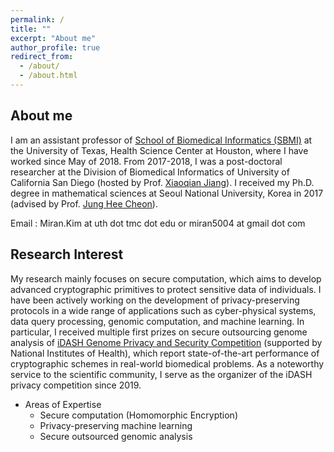 ```yaml
---
permalink: /
title: ""
excerpt: "About me"
author_profile: true
redirect_from: 
  - /about/
  - /about.html
---
```



## About me
I am an assistant professor of [School of Biomedical Informatics (SBMI)](https://sbmi.uth.edu/faculty-and-staff/miran-kim.htm) at the University of Texas, Health Science Center at Houston, where I have worked since May of 2018. From 2017-2018, I was a post-doctoral researcher at the Division of Biomedical Informatics of University of California San Diego (hosted by Prof. [Xiaoqian Jiang](https://sbmi.uth.edu/faculty-and-staff/xiaoqian-jiang.htm)). I received my Ph.D. degree in mathematical sciences at Seoul National University, Korea in 2017 (advised by Prof. [Jung Hee Cheon](http://www.math.snu.ac.kr/~jhcheon/xe2/)).

Email : Miran.Kim at uth dot tmc dot edu or miran5004 at gmail dot com <br />

## Research Interest
My research mainly focuses on secure computation, which aims to develop advanced cryptographic primitives to protect sensitive data of individuals. I have been actively working on the development of privacy-preserving protocols in a wide range of applications such as cyber-physical systems, data query processing, genomic computation, and machine learning. In particular, I received multiple first prizes on secure outsourcing genome analysis of [iDASH Genome Privacy and Security Competition](http://www.humangenomeprivacy.org/) (supported by National Institutes of Health), which report state-of-the-art performance of cryptographic schemes in real-world biomedical problems. As a noteworthy service to the scientific community, I serve as the organizer of the iDASH privacy competition since 2019.

 * Areas of Expertise
     * Secure computation (Homomorphic Encryption)
     * Privacy-preserving machine learning
     * Secure outsourced genomic analysis

